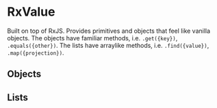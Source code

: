 # RxValue

Built on top of RxJS. Provides primitives and objects that feel like vanilla objects.
The objects have familiar methods, i.e. `.get({key})`, `.equals({other})`.
The lists have arraylike methods, i.e. `.find({value})`, `.map({projection})`.

## Objects

## Lists
